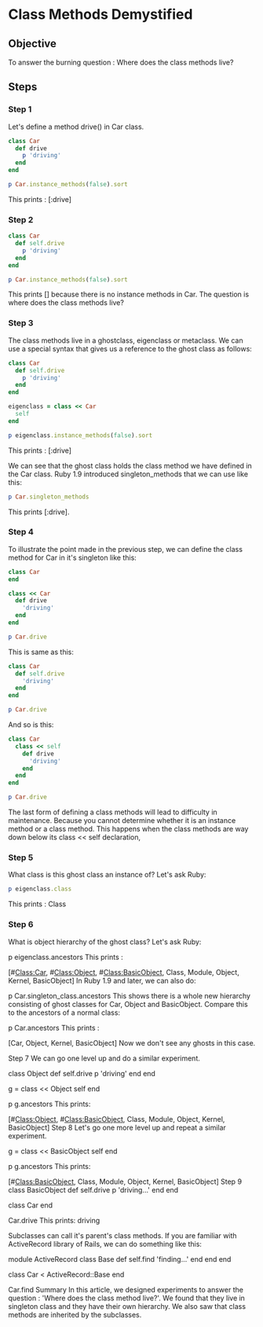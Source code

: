 # Class Methods Demystified

## Objective

To answer the burning question : Where does the class methods live?

## Steps

### Step 1

Let's define a method drive() in Car class.

```ruby
class Car
  def drive
    p 'driving'
  end
end

p Car.instance_methods(false).sort
```

This prints : [:drive]

### Step 2

```ruby
class Car
  def self.drive
    p 'driving'
  end
end

p Car.instance_methods(false).sort
```

This prints [] because there is no instance methods in Car. The question is where does the class methods live?

### Step 3

The class methods live in a ghostclass, eigenclass or metaclass. We can use a special syntax that gives us a reference to the ghost class as follows:

```ruby
class Car
  def self.drive
    p 'driving'
  end
end

eigenclass = class << Car
  self
end

p eigenclass.instance_methods(false).sort
```

This prints : [:drive]

We can see that the ghost class holds the class method we have defined in the Car class. Ruby 1.9 introduced singleton_methods that we can use like this:

```ruby
p Car.singleton_methods
```

This prints [:drive].

### Step 4

To illustrate the point made in the previous step, we can define the class method for Car in it's singleton like this:

```ruby
class Car
end

class << Car
  def drive
    'driving'
  end
end

p Car.drive
```

This is same as this:

```ruby
class Car
  def self.drive
    'driving'
  end
end

p Car.drive
```

And so is this:

```ruby
class Car
  class << self
    def drive
      'driving'
    end
  end
end

p Car.drive
```

The last form of defining a class methods will lead to difficulty in maintenance. Because you cannot determine whether it is an instance method or a class method. This happens when the class methods are way down below its class << self declaration, 

### Step 5

What class is this ghost class an instance of? Let's ask Ruby:

```ruby
p eigenclass.class
```

This prints : Class

### Step 6

What is object hierarchy of the ghost class? Let's ask Ruby:

p eigenclass.ancestors
This prints :

[#<Class:Car>, #<Class:Object>, #<Class:BasicObject>, Class, Module, Object, Kernel, BasicObject]
In Ruby 1.9 and later, we can also do:

p Car.singleton_class.ancestors
This shows there is a whole new hierarchy consisting of ghost classes for Car, Object and BasicObject. Compare this to the ancestors of a normal class:

p Car.ancestors
This prints :

[Car, Object, Kernel, BasicObject]
Now we don't see any ghosts in this case.

Step 7
We can go one level up and do a similar experiment.

class Object
  def self.drive
    p 'driving'
  end
end

g = class << Object
self
end

p g.ancestors
This prints:

[#<Class:Object>, #<Class:BasicObject>, Class, Module, Object, Kernel, BasicObject]
Step 8
Let's go one more level up and repeat a similar experiment.

g = class << BasicObject
self
end

p g.ancestors
This prints:

[#<Class:BasicObject>, Class, Module, Object, Kernel, BasicObject]
Step 9
class BasicObject
  def self.drive
    p 'driving...'
  end
end

class Car
end

Car.drive
This prints: driving

Subclasses can call it's parent's class methods. If you are familiar with ActiveRecord library of Rails, we can do something like this:

module ActiveRecord
  class Base
    def self.find
      'finding...'
    end
  end
end

class Car < ActiveRecord::Base
end

Car.find
Summary
In this article, we designed experiments to answer the question : 'Where does the class method live?'. We found that they live in singleton class and they have their own hierarchy. We also saw that class methods are inherited by the subclasses.
